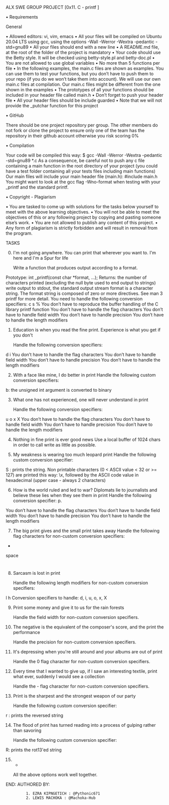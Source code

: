 ALX SWE GROUP PROJECT [0x11. C - printf ]

• Requirements

  General

• Allowed editors: vi, vim, emacs
• All your files will be compiled on Ubuntu 20.04 LTS using gcc, using the options -Wall -Werror -Wextra -pedantic -std=gnu89
• All your files should end with a new line
• A README.md file, at the root of the folder of the project is mandatory
• Your code should use the Betty style. It will be checked using betty-style.pl and betty-doc.pl
• You are not allowed to use global variables
• No more than 5 functions per file
• In the following examples, the main.c files are shown as examples. You can use them to test your functions, but you don’t have to push them to your repo (if you do we won’t take them into account). We will use our own main.c files at compilation. Our main.c files might be different from the one shown in the examples
• The prototypes of all your functions should be included in your header file called main.h
• Don’t forget to push your header file
• All your header files should be include guarded
• Note that we will not provide the _putchar function for this project

• GitHub

There should be one project repository per group. The other members do not fork or clone the project to ensure only one of the team has the repository in their github account otherwise you risk scoring 0%

• Compilation

Your code will be compiled this way:
$ gcc -Wall -Werror -Wextra -pedantic -std=gnu89 *.c
As a consequence, be careful not to push any c file containing a main function in the root directory of your project (you could have a test folder containing all your tests files including main functions)
Our main files will include your main header file (main.h): #include main.h
You might want to look at the gcc flag -Wno-format when testing with your _printf and the standard printf.

• Copyright - Plagiarism

• You are tasked to come up with solutions for the tasks below yourself to meet with the above learning objectives.
• You will not be able to meet the objectives of this or any following project by copying and pasting someone else’s work.
• You are not allowed to publish any content of this project.
• Any form of plagiarism is strictly forbidden and will result in removal from the program.

TASKS

0. I'm not going anywhere. You can print that wherever you want to. I'm here and I'm a Spur for life
   
   Write a function that produces output according to a format.

Prototype: int _printf(const char *format, ...);
Returns: the number of characters printed (excluding the null byte used to end output to strings)
write output to stdout, the standard output stream
format is a character string. The format string is composed of zero or more directives. See man 3 printf for more detail. You need to handle the following conversion specifiers:
c
s
%
You don’t have to reproduce the buffer handling of the C library printf function
You don’t have to handle the flag characters
You don’t have to handle field width
You don’t have to handle precision
You don’t have to handle the length modifiers

1. Education is when you read the fine print. Experience is what you get if you don't
   
   Handle the following conversion specifiers:

d
i
You don’t have to handle the flag characters
You don’t have to handle field width
You don’t have to handle precision
You don’t have to handle the length modifiers

2. With a face like mine, I do better in print
   Handle the following custom conversion specifiers:

b: the unsigned int argument is converted to binary

3. What one has not experienced, one will never understand in print
  
   Handle the following conversion specifiers:

u
o
x
X
You don’t have to handle the flag characters
You don’t have to handle field width
You don’t have to handle precision
You don’t have to handle the length modifiers

4. Nothing in fine print is ever good news
   Use a local buffer of 1024 chars in order to call write as little as possible.

5. My weakness is wearing too much leopard print
   Handle the following custom conversion specifier:

S : prints the string.
Non printable characters (0 < ASCII value < 32 or >= 127) are printed this way: \x, followed by the ASCII code value in hexadecimal (upper case - always 2 characters)

6. How is the world ruled and led to war? Diplomats lie to journalists and believe these lies when they see them in print
   Handle the following conversion specifier: p.

You don’t have to handle the flag characters
You don’t have to handle field width
You don’t have to handle precision
You don’t have to handle the length modifiers

7. The big print gives and the small print takes away
   Handle the following flag characters for non-custom conversion specifiers:

+
space
#

8. Sarcasm is lost in print
   
   Handle the following length modifiers for non-custom conversion specifiers:

l
h
Conversion specifiers to handle: d, i, u, o, x, X

9. Print some money and give it to us for the rain forests

   Handle the field width for non-custom conversion specifiers.

10. The negative is the equivalent of the composer's score, and the print the performance
    
    Handle the precision for non-custom conversion specifiers.

11. It's depressing when you're still around and your albums are out of print
    
    Handle the 0 flag character for non-custom conversion specifiers.

12. Every time that I wanted to give up, if I saw an interesting textile, print what ever, suddenly I would see a collection
 
    Handle the - flag character for non-custom conversion specifiers.

13. Print is the sharpest and the strongest weapon of our party

    Handle the following custom conversion specifier:

r : prints the reversed string

14. The flood of print has turned reading into a process of gulping rather than savoring
    
    Handle the following custom conversion specifier:

R: prints the rot13'ed string

15. *
  
    All the above options work well together.

END:
   AUTHORED BY:
              
             1. EZRA KIPNGETICH : @Pythonic671
             2. LEWIS MACHOKA : @Machoka-Hub 
